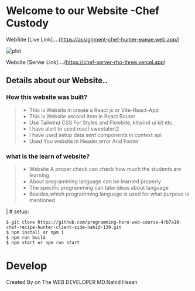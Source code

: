 # Welcome to our Website -Chef Custody

WebSite  [Live Link]....(https://assignment-chef-hunter-eaeae.web.app/) 

![plot](https://i.ibb.co/vBWVt04/3e8b208aec729fe8ea7e15ead554e7d5-modified.png)

Website [Server Link]....(https://chef-server-rho-three.vercel.app)


## Details about our Website..
### How this website  was built?
> * This is Website in create a React js or Vite-React-App
> * This is Website second item in React Router
> * Use Tailwind CSS For Styles and Flowbite, kitwind ui kit etc.
> * I have alert to used react sweetalert2
> * I have used setup  data sent components in context api
> * Used You website in Header,error And Footer


### what is the learn of website?
> * Website A proper check can check how much the students are learning
> * About programming language can be learned properly
> * The specific programming can take ideas about language
> * Besides,which programming language is used for what purpose is mentioned

| # setup:


```
$ git clone https://github.com/programming-hero-web-course-4/b7a10-chef-recipe-hunter-client-side-nahid-139.git
$ npm install or npm i
$ npm run build  
$ npm start or npm run start
```

# Develop

Created By on The WEB DEVELOPER MD.Nahid Hasan







